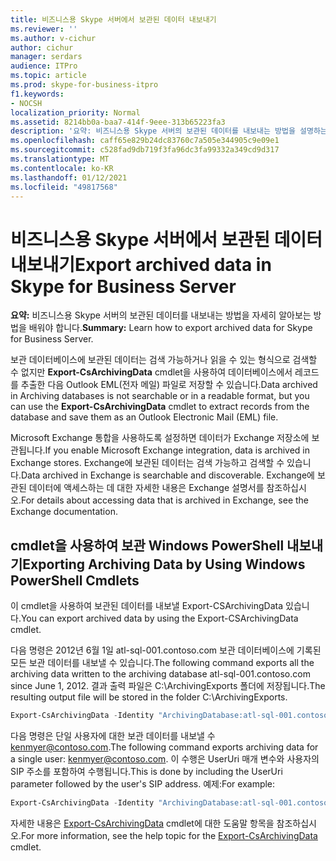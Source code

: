 ```yaml
---
title: 비즈니스용 Skype 서버에서 보관된 데이터 내보내기
ms.reviewer: ''
ms.author: v-cichur
author: cichur
manager: serdars
audience: ITPro
ms.topic: article
ms.prod: skype-for-business-itpro
f1.keywords:
- NOCSH
localization_priority: Normal
ms.assetid: 8214bb0a-baa7-414f-9eee-313b65223fa3
description: '요약: 비즈니스용 Skype 서버의 보관된 데이터를 내보내는 방법을 설명하는 문서입니다.'
ms.openlocfilehash: caff65e829b24dc83760c7a505e344905c9e09e1
ms.sourcegitcommit: c528fad9db719f3fa96dc3fa99332a349cd9d317
ms.translationtype: MT
ms.contentlocale: ko-KR
ms.lasthandoff: 01/12/2021
ms.locfileid: "49817568"
---
```

# <a name="export-archived-data-in-skype-for-business-server"></a><span data-ttu-id="c6cff-103">비즈니스용 Skype 서버에서 보관된 데이터 내보내기</span><span class="sxs-lookup"><span data-stu-id="c6cff-103">Export archived data in Skype for Business Server</span></span>

<span data-ttu-id="c6cff-104">**요약:** 비즈니스용 Skype 서버의 보관된 데이터를 내보내는 방법을 자세히 알아보는 방법을 배워야 합니다.</span><span class="sxs-lookup"><span data-stu-id="c6cff-104">**Summary:** Learn how to export archived data for Skype for Business Server.</span></span>
  
<span data-ttu-id="c6cff-105">보관 데이터베이스에 보관된 데이터는 검색 가능하거나 읽을 수 있는 형식으로 검색할 수 없지만 **Export-CsArchivingData** cmdlet을 사용하여 데이터베이스에서 레코드를 추출한 다음 Outlook EML(전자 메일) 파일로 저장할 수 있습니다.</span><span class="sxs-lookup"><span data-stu-id="c6cff-105">Data archived in Archiving databases is not searchable or in a readable format, but you can use the **Export-CsArchivingData** cmdlet to extract records from the database and save them as an Outlook Electronic Mail (EML) file.</span></span>
  
<span data-ttu-id="c6cff-106">Microsoft Exchange 통합을 사용하도록 설정하면 데이터가 Exchange 저장소에 보관됩니다.</span><span class="sxs-lookup"><span data-stu-id="c6cff-106">If you enable Microsoft Exchange integration, data is archived in Exchange stores.</span></span> <span data-ttu-id="c6cff-107">Exchange에 보관된 데이터는 검색 가능하고 검색할 수 있습니다.</span><span class="sxs-lookup"><span data-stu-id="c6cff-107">Data archived in Exchange is searchable and discoverable.</span></span> <span data-ttu-id="c6cff-108">Exchange에 보관된 데이터에 액세스하는 데 대한 자세한 내용은 Exchange 설명서를 참조하십시오.</span><span class="sxs-lookup"><span data-stu-id="c6cff-108">For details about accessing data that is archived in Exchange, see the Exchange documentation.</span></span>
  
## <a name="exporting-archiving-data-by-using-windows-powershell-cmdlets"></a><span data-ttu-id="c6cff-109">cmdlet을 사용하여 보관 Windows PowerShell 내보내기</span><span class="sxs-lookup"><span data-stu-id="c6cff-109">Exporting Archiving Data by Using Windows PowerShell Cmdlets</span></span>

<span data-ttu-id="c6cff-110">이 cmdlet을 사용하여 보관된 데이터를 내보낼 Export-CSArchivingData 있습니다.</span><span class="sxs-lookup"><span data-stu-id="c6cff-110">You can export archived data by using the Export-CSArchivingData cmdlet.</span></span> 
  
<span data-ttu-id="c6cff-111">다음 명령은 2012년 6월 1일 atl-sql-001.contoso.com 보관 데이터베이스에 기록된 모든 보관 데이터를 내보낼 수 있습니다.</span><span class="sxs-lookup"><span data-stu-id="c6cff-111">The following command exports all the archiving data written to the archiving database atl-sql-001.contoso.com since June 1, 2012.</span></span> <span data-ttu-id="c6cff-112">결과 출력 파일은 C:\ArchivingExports 폴더에 저장됩니다.</span><span class="sxs-lookup"><span data-stu-id="c6cff-112">The resulting output file will be stored in the folder C:\ArchivingExports.</span></span>
  
```PowerShell
Export-CsArchivingData -Identity "ArchivingDatabase:atl-sql-001.contoso.com" -StartDate 6/1/2012 -OutputFolder "C:\ArchivingExports"
```

<span data-ttu-id="c6cff-113">다음 명령은 단일 사용자에 대한 보관 데이터를 내보낼 수 kenmyer@contoso.com.</span><span class="sxs-lookup"><span data-stu-id="c6cff-113">The following command exports archiving data for a single user: kenmyer@contoso.com.</span></span> <span data-ttu-id="c6cff-114">이 수행은 UserUri 매개 변수와 사용자의 SIP 주소를 포함하여 수행됩니다.</span><span class="sxs-lookup"><span data-stu-id="c6cff-114">This is done by including the UserUri parameter followed by the user's SIP address.</span></span> <span data-ttu-id="c6cff-115">예제:</span><span class="sxs-lookup"><span data-stu-id="c6cff-115">For example:</span></span> 
  
```PowerShell
Export-CsArchivingData -Identity "ArchivingDatabase:atl-sql-001.contoso.com" -StartDate 6/1/2012 -OutputFolder "C:\ArchivingExports" -UserUri "sip:kenmyer@contoso.com"
```

<span data-ttu-id="c6cff-116">자세한 내용은 [Export-CsArchivingData](https://docs.microsoft.com/powershell/module/skype/export-csarchivingdata?view=skype-ps) cmdlet에 대한 도움말 항목을 참조하십시오.</span><span class="sxs-lookup"><span data-stu-id="c6cff-116">For more information, see the help topic for the [Export-CsArchivingData](https://docs.microsoft.com/powershell/module/skype/export-csarchivingdata?view=skype-ps) cmdlet.</span></span>
  


